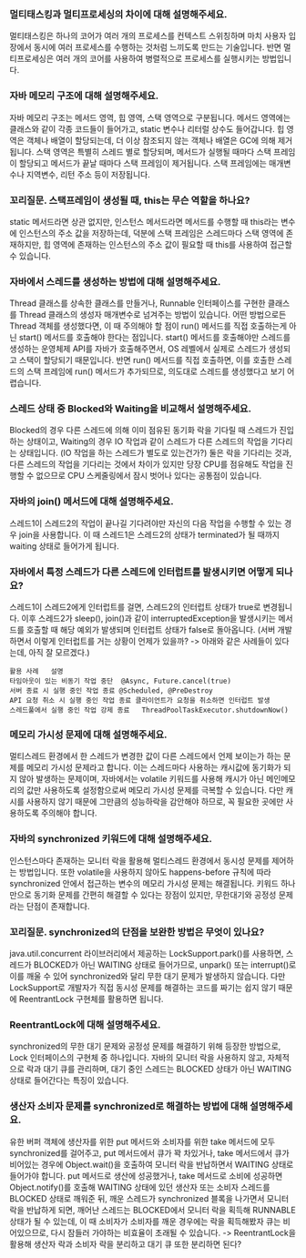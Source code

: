 ### 멀티태스킹과 멀티프로세싱의 차이에 대해 설명해주세요.
멀티태스킹은 하나의 코어가 여러 개의 프로세스를 컨텍스트 스위칭하며 마치 사용자 입장에서 동시에 여러 프로세스를 수행하는 것처럼 느끼도록 만드는 기술입니다.
반면 멀티프로세싱은 여러 개의 코어를 사용하여 병렬적으로 프로세스를 실행시키는 방법입니다.

### 자바 메모리 구조에 대해 설명해주세요.
자바 메모리 구조는 메서드 영역, 힙 영역, 스택 영역으로 구분됩니다.
메서드 영역에는 클래스와 같이 각종 코드들이 들어가고, static 변수나 리터럴 상수도 들어갑니다.
힙 영역은 객체나 배열이 할당되는데, 더 이상 참조되지 않는 객체나 배열은 GC에 의해 제거됩니다.
스택 영역은 특별히 스레드 별로 할당되며, 메서드가 실행될 때마다 스택 프레임이 할당되고 메서드가 끝날 때마다 스택 프레임이 제거됩니다.
스택 프레임에는 매개변수나 지역변수, 리턴 주소 등이 저장됩니다.

### 꼬리질문. 스택프레임이 생성될 때, this는 무슨 역할을 하나요?
static 메서드라면 상관 없지만, 인스턴스 메서드라면 메서드를 수행할 때 this라는 변수에 인스턴스의 주소 값을 저장하는데,
덕분에 스택 프레임은 스레드마다 스택 영역에 존재하지만, 힙 영역에 존재하는 인스턴스의 주소 값이 필요할 때 this를 사용하여 접근할 수 있습니다.

### 자바에서 스레드를 생성하는 방법에 대해 설명해주세요. 
Thread 클래스를 상속한 클래스를 만들거나, Runnable 인터페이스를 구현한 클래스를 Thread 클래스의 생성자 매개변수로 넘겨주는 방법이 있습니다.
어떤 방법으로든 Thread 객체를 생성했다면, 이 때 주의해야 할 점이 run() 메서드를 직접 호출하는게 아닌 start() 메서드를 호출해야 한다는 점입니다.
start() 메서드를 호출해야만 스레드를 생성하는 운영체제 API를 자바가 호출해주면서, OS 레벨에서 실제로 스레드가 생성되고 스택이 할당되기 때문입니다.
반면 run() 메서드를 직접 호출하면, 이를 호출한 스레드의 스택 프레임에 run() 메서드가 추가되므로, 의도대로 스레드를 생성했다고 보기 어렵습니다.

### 스레드 상태 중 Blocked와 Waiting을 비교해서 설명해주세요.
Blocked의 경우 다른 스레드에 의해 이미 점유된 동기화 락을 기다릴 때 스레드가 진입하는 상태이고,
Waiting의 경우 IO 작업과 같이 스레드가 다른 스레드의 작업을 기다리는 상태입니다. (IO 작업을 하는 스레드가 별도로 있는건가?)
둘은 락을 기다리는 것과, 다른 스레드의 작업을 기다리는 것에서 차이가 있지만
당장 CPU를 점유해도 작업을 진행할 수 없으므로 CPU 스케줄링에서 잠시 벗어나 있다는 공통점이 있습니다.

### 자바의 join() 메서드에 대해 설명해주세요.
스레드1이 스레드2의 작업이 끝나길 기다려야만 자신의 다음 작업을 수행할 수 있는 경우 join을 사용합니다.
이 때 스레드1은 스레드2의 상태가 terminated가 될 때까지 waiting 상태로 들어가게 됩니다.

### 자바에서 특정 스레드가 다른 스레드에 인터럽트를 발생시키면 어떻게 되나요?
스레드1이 스레드2에게 인터럽트를 걸면, 스레드2의 인터럽트 상태가 true로 변경됩니다.
이후 스레드2가 sleep(), join()과 같이 interruptedException을 발생시키는 메서드를 호출할 때 해당 예외가 발생되며 인터럽트 상태가 false로 돌아옵니다.
(서버 개발하면서 이렇게 인터럽트를 거는 상황이 언제가 있을까? -> 아래와 같은 사례들이 있다는데, 아직 잘 모르겠다.)
```
활용 사례	설명
타임아웃이 있는 비동기 작업 중단	@Async, Future.cancel(true)
서버 종료 시 실행 중인 작업 종료	@Scheduled, @PreDestroy
API 요청 취소 시 실행 중인 작업 종료	클라이언트가 요청을 취소하면 인터럽트 발생
스레드풀에서 실행 중인 작업 강제 종료	ThreadPoolTaskExecutor.shutdownNow()
```

### 메모리 가시성 문제에 대해 설명해주세요.
멀티스레드 환경에서 한 스레드가 변경한 값이 다른 스레드에서 언제 보이는가 하는 문제를 메모리 가시성 문제라고 합니다.
이는 스레드마다 사용하는 캐시값에 동기화가 되지 않아 발생하는 문제이며, 
자바에서는 volatile 키워드를 사용해 캐시가 아닌 메인메모리의 값만 사용하도록 설정함으로써 메모리 가시성 문제를 극복할 수 있습니다.
다만 캐시를 사용하지 않기 때문에 그만큼의 성능하락을 감안해야 하므로, 꼭 필요한 곳에만 사용하도록 주의해야 합니다. 

### 자바의 synchronized 키워드에 대해 설명해주세요.
인스턴스마다 존재하는 모니터 락을 활용해 멀티스레드 환경에서 동시성 문제를 제어하는 방법입니다.
또한 volatile을 사용하지 않아도 happens-before 규칙에 따라 synchronized 안에서 접근하는 변수의 메모리 가시성 문제는 해결됩니다.
키워드 하나만으로 동기화 문제를 간편히 해결할 수 있다는 장점이 있지만, 무한대기와 공정성 문제라는 단점이 존재합니다.

### 꼬리질문. synchronized의 단점을 보완한 방법은 무엇이 있나요?
java.util.concurrent 라이브러리에서 제공하는 LockSupport.park()를 사용하면, 스레드가 BLOCKED가 아닌 WAITING 상태로 들어가므로,
unpark() 또는 interrupt()로 이를 깨울 수 있어 synchronized와 달리 무한 대기 문제가 발생하지 않습니다.
다만 LockSupport로 개발자가 직접 동시성 문제를 해결하는 코드를 짜기는 쉽지 않기 때문에 ReentrantLock 구현체를 활용하면 됩니다.

### ReentrantLock에 대해 설명해주세요.
synchronized의 무한 대기 문제와 공정성 문제를 해결하기 위해 등장한 방법으로, Lock 인터페이스의 구현체 중 하나입니다.
자바의 모니터 락을 사용하지 않고, 자체적으로 락과 대기 큐를 관리하며, 대기 중인 스레드는 BLOCKED 상태가 아닌 WAITING 상태로 들어간다는 특징이 있습니다. 

### 생산자 소비자 문제를 synchronized로 해결하는 방법에 대해 설명해주세요.
유한 버퍼 객체에 생산자를 위한 put 메서드와 소비자를 위한 take 메서드에 모두 synchronized를 걸어주고,
put 메서드에서 큐가 꽉 차있거나, take 메서드에서 큐가 비어있는 경우에 Object.wait()을 호출하여 모니터 락을 반납하면서 WAITING 상태로 들어가야 합니다.
put 메서드로 생산에 성공했거나, take 메서드로 소비에 성공하면 Object.notify()를 호출해 WAITING 상태에 있던 생산자 또는 소비자 스레드를
BLOCKED 상태로 깨워준 뒤, 깨운 스레드가 synchronized 블록을 나가면서 모니터 락을 반납하게 되면, 깨어난 스레드는 BLOCKED에서 모니터 락을 획득해
RUNNABLE 상태가 될 수 있는데, 이 때 소비자가 소비자를 깨운 경우에는 락을 획득해봤자 큐는 비어있으므로, 다시 잠들러 가야하는 비효율이 초래될 수 있습니다.
-> ReentrantLock을 활용해 생산자 락과 소비자 락을 분리하고 대기 큐 또한 분리하면 된다?
